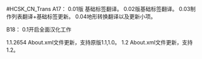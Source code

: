#HCSK_CN_Trans
A17：
0.01版 基础标签翻译。
0.02版基础标签翻译。
0.03制作列表翻译+基础标签更新。
0.04地形转换翻译以及更新小项。

B18：
0.1开启全面汉化工作

1.1.2654
About.xml文件更新，支持原版1.1,1.0。
1.2
About.xml文件更新，支持1.2。


